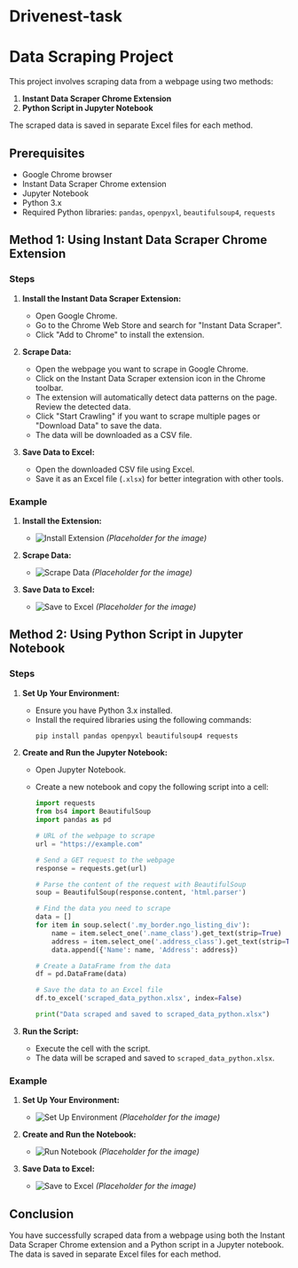 # Drivenest-task
# Data Scraping Project

This project involves scraping data from a webpage using two methods:
1. **Instant Data Scraper Chrome Extension**
2. **Python Script in Jupyter Notebook**

The scraped data is saved in separate Excel files for each method.

## Prerequisites

- Google Chrome browser
- Instant Data Scraper Chrome extension
- Jupyter Notebook
- Python 3.x
- Required Python libraries: `pandas`, `openpyxl`, `beautifulsoup4`, `requests`

## Method 1: Using Instant Data Scraper Chrome Extension

### Steps

1. **Install the Instant Data Scraper Extension:**
   - Open Google Chrome.
   - Go to the Chrome Web Store and search for "Instant Data Scraper".
   - Click "Add to Chrome" to install the extension.

2. **Scrape Data:**
   - Open the webpage you want to scrape in Google Chrome.
   - Click on the Instant Data Scraper extension icon in the Chrome toolbar.
   - The extension will automatically detect data patterns on the page. Review the detected data.
   - Click "Start Crawling" if you want to scrape multiple pages or "Download Data" to save the data.
   - The data will be downloaded as a CSV file.

3. **Save Data to Excel:**
   - Open the downloaded CSV file using Excel.
   - Save it as an Excel file (`.xlsx`) for better integration with other tools.

### Example

1. **Install the Extension:**
   - ![Install Extension](images/install_extension.png) *(Placeholder for the image)*

2. **Scrape Data:**
   - ![Scrape Data](images/scrape_data.png) *(Placeholder for the image)*

3. **Save Data to Excel:**
   - ![Save to Excel](images/save_to_excel.png) *(Placeholder for the image)*

## Method 2: Using Python Script in Jupyter Notebook

### Steps

1. **Set Up Your Environment:**
   - Ensure you have Python 3.x installed.
   - Install the required libraries using the following commands:
     ```bash
     pip install pandas openpyxl beautifulsoup4 requests
     ```

2. **Create and Run the Jupyter Notebook:**
   - Open Jupyter Notebook.
   - Create a new notebook and copy the following script into a cell:

     ```python
     import requests
     from bs4 import BeautifulSoup
     import pandas as pd

     # URL of the webpage to scrape
     url = "https://example.com"

     # Send a GET request to the webpage
     response = requests.get(url)

     # Parse the content of the request with BeautifulSoup
     soup = BeautifulSoup(response.content, 'html.parser')

     # Find the data you need to scrape
     data = []
     for item in soup.select('.my_border.ngo_listing_div'):
         name = item.select_one('.name_class').get_text(strip=True)
         address = item.select_one('.address_class').get_text(strip=True)
         data.append({'Name': name, 'Address': address})

     # Create a DataFrame from the data
     df = pd.DataFrame(data)

     # Save the data to an Excel file
     df.to_excel('scraped_data_python.xlsx', index=False)

     print("Data scraped and saved to scraped_data_python.xlsx")
     ```

3. **Run the Script:**
   - Execute the cell with the script.
   - The data will be scraped and saved to `scraped_data_python.xlsx`.

### Example

1. **Set Up Your Environment:**
   - ![Set Up Environment](images/setup_environment.png) *(Placeholder for the image)*

2. **Create and Run the Notebook:**
   - ![Run Notebook](images/run_notebook.png) *(Placeholder for the image)*

3. **Save Data to Excel:**
   - ![Save to Excel](images/save_to_excel_python.png) *(Placeholder for the image)*

## Conclusion

You have successfully scraped data from a webpage using both the Instant Data Scraper Chrome extension and a Python script in a Jupyter notebook. The data is saved in separate Excel files for each method.
